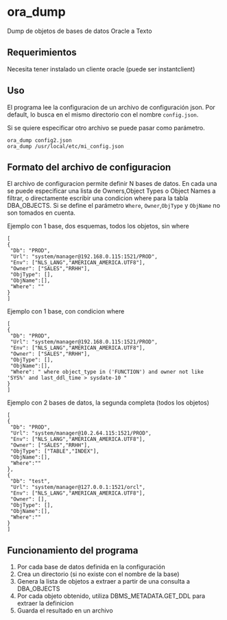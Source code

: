ora_dump
========

Dump de objetos de bases de datos Oracle a Texto

Requerimientos
--------------
Necesita tener instalado un cliente oracle (puede ser instantclient)

Uso
---

El programa lee la configuracion de un archivo de configuración json. 
Por default, lo busca en el mismo directorio con el nombre `config.json`.

Si se quiere especificar otro archivo se puede pasar como parámetro.

```
ora_dump config2.json
ora_dump /usr/local/etc/mi_config.json
```

Formato del archivo de configuracion
------------------------------------

El archivo de configuracion permite definir N bases de datos.
En cada una se puede especificar una lista de Owners,Object Types o Object Names a filtrar, o directamente escribir una condicion where para la tabla DBA_OBJECTS.
Si se define el parámetro `Where`, `Owner`,`ObjType` y `ObjName` no son tomados en cuenta.

Ejemplo con 1 base, dos esquemas, todos los objetos, sin where
```
[
{
 "Db": "PROD",
 "Url": "system/manager@192.168.0.115:1521/PROD",
 "Env": ["NLS_LANG","AMERICAN_AMERICA.UTF8"],
 "Owner": ["SALES","RRHH"],
 "ObjType": [],
 "ObjName":[],
 "Where": ""
}
]
```

Ejemplo con 1 base, con condicion where
```
[
{
 "Db": "PROD",
 "Url": "system/manager@192.168.0.115:1521/PROD",
 "Env": ["NLS_LANG","AMERICAN_AMERICA.UTF8"],
 "Owner": ["SALES","RRHH"],
 "ObjType": [],
 "ObjName":[],
 "Where": " where object_type in ('FUNCTION') and owner not like 'SYS%' and last_ddl_time > sysdate-10 "
}
]
```

Ejemplo con 2 bases de datos, la segunda completa (todos los objetos)
```
[
{
 "Db": "PROD",
 "Url": "system/manager@10.2.64.115:1521/PROD",
 "Env": ["NLS_LANG","AMERICAN_AMERICA.UTF8"],
 "Owner": ["SALES","RRHH"],
 "ObjType": ["TABLE","INDEX"],
 "ObjName":[],
 "Where":""
},
{
 "Db": "test",
 "Url": "system/manager@127.0.0.1:1521/orcl",
 "Env": ["NLS_LANG","AMERICAN_AMERICA.UTF8"],
 "Owner": [],
 "ObjType": [],
 "ObjName":[],
 "Where":""
}
]
```

Funcionamiento del programa
---------------------------

1. Por cada base de datos definida en la configuración
2. Crea un directorio (si no existe con el nombre de la base)
3. Genera la lista de objetos a extraer a partir de una consulta a DBA_OBJECTS
4. Por cada objeto obtenido, utiliza DBMS_METADATA.GET_DDL para extraer la definicion 
5. Guarda el resultado en un archivo 


